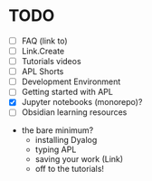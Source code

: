 # TODO
- [ ] FAQ (link to)
- [ ] Link.Create
- [ ] Tutorials videos
- [ ] APL Shorts
- [ ] Development Environment
- [ ] Getting started with APL
- [x] Jupyter notebooks (monorepo)?
- [ ] Obsidian learning resources

- the bare minimum?
	- installing Dyalog
	- typing APL
	- saving your work (Link)
	- off to the tutorials!

